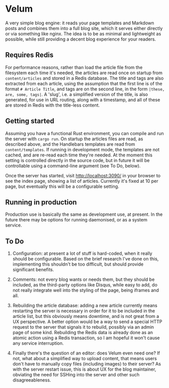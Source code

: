 # Velum

A very simple blog engine: it reads your page templates and Markdown posts and
combines them into a full blog site, which it serves either directly or via
something like nginx. The idea is to be as minimal and lightweight as possible,
while still providing a decent blog experience for your readers.

## Requires Redis

For performance reasons, rather than load the article file from the filesystem
each time it's needed, the articles are read once on startup from
`content/articles` and stored in a Redis database. The title and tags are also
extracted from each article, using the assumption that the first line is of the
format `# Article Title`, and tags are on the second line, in the form `|these,
are, some, tags|`. A 'slug', i.e. a simplified version of the title, is also
generated, for use in URL routing, along with a timestamp, and all of these are
stored in Redis with the title-less content.

## Getting started

Assuming you have a functional Rust environment, you can compile and run the
server with `cargo run`. On startup the articles files are read, as described
above, and the Handlebars templates are read from `content/templates`. If
running in development mode, the templates are not cached, and are re-read each
time they're needed. At the moment this setting is controlled directly in the
source code, but in future it will be controllable using a command-line
argument (see To Do, below).

Once the server has started, visit <http://localhost:3090/> in your browser to
see the index page, showing a list of articles. Currently it's fixed at 10 per
page, but eventually this will be a configurable setting.

## Running in production

Production use is basically the same as development use, at present. In the
future there may be options for running daemonised, or as a system service.

## To Do

1. Configuration: at present a lot of stuff is hard-coded, when it really
   should be configurable. Based on the brief research I've done on this,
   implementing this shouldn't be too difficult, but should provide significant
   benefits.

2. Comments: not every blog wants or needs them, but they should be included,
   as the third-party options like Disqus, while easy to add, do not really
   integrate well into the styling of the page, being iframes and all.

3. Rebuilding the article database: adding a new article currently means
   restarting the server is necessary in order for it to be included in the
   article list, but  this obviously means downtime, and is not great from a UX
   perspective. A better option would be a way to send a special HTTP request
   to the server that signals it to rebuild, possibly via an admin page of some
   kind. Rebuilding the Redis data is already done as an atomic action using
   a Redis transaction, so I am hopeful it won't cause any service interruption.

4. Finally there's the question of an editor: does Velum even need one? If not,
   what about a simplified way to upload content, that means users don't have
   to manually copy files (including images) to their server? As with the
   server restart issue, this is about UX for the blog maintainer, obviating
   the need for SSHing into the server and other such disagreeableness.

